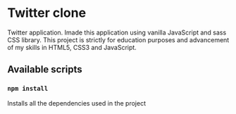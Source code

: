 # Twitter clone

Twitter application. Imade this application using vanilla JavaScript and sass CSS library. This project is strictly for education purposes and advancement of my skills in HTML5, CSS3 and JavaScript.

## Available scripts

### `npm install`

Installs all the dependencies used in the project

<!-- ![Screen photo of the finished project](/twitter-chart-1.png?raw=true) -->
